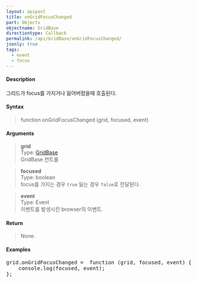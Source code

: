 ```yaml
---
layout: apipost
title: onGridFocusChanged
part: Objects
objectname: GridBase
directiontype: Callback
permalink: /api/GridBase/onGridFocusChanged/
jsonly: true
tags:
  - event
  - focus
---
```



#### Description

 그리드가 focus를 가지거나 잃어버렸을때 호출된다.  

#### Syntax

> function onGridFocusChanged (grid, focused, event)  

#### Arguments

> **grid**  
> Type: [GridBase](/api/GridBase/)  
> GridBase 컨트롤  

> **focused**  
> Type: boolean  
> focus를 가지는 경우 `true` 잃는 경우 `false`로 전달된다.   

> **event**  
> Type: Event  
> 이벤트를 발생시킨 browser의 이벤트.   

#### Return

> None.  

#### Examples 

<pre class="prettyprint">
grid.onGridFocusChanged =  function (grid, focused, event) {
    console.log(focused, event);  
};
</pre>

